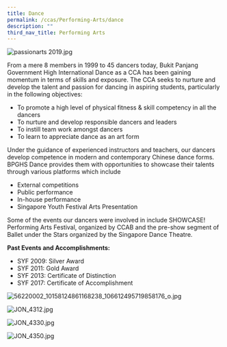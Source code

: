 ```yaml
---
title: Dance
permalink: /ccas/Performing-Arts/dance
description: ""
third_nav_title: Performing Arts
---
```

![passionarts 2019.jpg](https://www-bpghs-moe-edu-sg-admin.cwp.sg/qql/slot/u148/BPGHS%202019/Holistic%20Education/CCAs/Performing%20Arts/Dance/passionarts%202019.jpg)  

From a mere 8 members in 1999 to 45 dancers today, Bukit Panjang Government High International Dance as a CCA has been gaining momentum in terms of skills and exposure. The CCA seeks to nurture and develop the talent and passion for dancing in aspiring students, particularly in the following objectives:

*   To promote a high level of physical fitness & skill competency in all the dancers
*   To nurture and develop responsible dancers and leaders
*   To instill team work amongst dancers
*   To learn to appreciate dance as an art form

  

Under the guidance of experienced instructors and teachers, our dancers develop competence in modern and contemporary Chinese dance forms. BPGHS Dance provides them with opportunities to showcase their talents through various platforms which include

*   External competitions
*   Public performance
*   In-house performance
*   Singapore Youth Festival Arts Presentation

Some of the events our dancers were involved in include SHOWCASE! Performing Arts Festival, organized by CCAB and the pre-show segment of Ballet under the Stars organized by the Singapore Dance Theatre.

  

**Past Events and Accomplishments:**

*   SYF 2009: Silver Award
*   SYF 2011: Gold Award
*   SYF 2013: Certificate of Distinction
*   SYF 2017: Certificate of Accomplishment

  

![56220002_10158124861168238_106612495719858176_o.jpg](https://www-bpghs-moe-edu-sg-admin.cwp.sg/qql/slot/u148/BPGHS%202019/Holistic%20Education/CCAs/Performing%20Arts/Dance/56220002_10158124861168238_106612495719858176_o.jpg)  

![JON_4312.jpg](https://www-bpghs-moe-edu-sg-admin.cwp.sg/qql/slot/u148/BPGHS%202019/Holistic%20Education/CCAs/Performing%20Arts/Dance/JON_4312.jpg)  

![JON_4330.jpg](https://www-bpghs-moe-edu-sg-admin.cwp.sg/qql/slot/u148/BPGHS%202019/Holistic%20Education/CCAs/Performing%20Arts/Dance/JON_4330.jpg)  

![JON_4350.jpg](https://www-bpghs-moe-edu-sg-admin.cwp.sg/qql/slot/u148/BPGHS%202019/Holistic%20Education/CCAs/Performing%20Arts/Dance/JON_4350.jpg)
